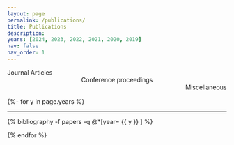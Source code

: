 ```yaml
---
layout: page
permalink: /publications/
title: Publications
description:
years: [2024, 2023, 2022, 2021, 2020, 2019]
nav: false
nav_order: 1
---
```

<style>
.research-publications {
  margin-top: 1rem;
}

.research-publications h1 {
  color: var(--global-theme-color);
  font-size: 2rem;
  text-align: center;
  margin: 0;
}

.research-publications h2 {
  margin-bottom: 0rem;
}

.research-publications h2 span {
  font-size: 0rem;
}

.research-publications h2.year {
  color: var(--global-divider-color);
  border-top: 1px solid var(--global-divider-color);
  padding-top: 1rem;
  margin: 2rem 0 -2rem;
  text-align: top;
}

.research-publications ol.bibliography {
  list-style: none;
  padding-left: 0;
  margin-top: 0;
  padding-top: 0;
  padding-bottom: 0;
  margin-left: 0;
}

.research-publications ol.bibliography li {
  margin-bottom: 1rem; /* Space between list items */
  display: flex; /* Use flexbox for alignment */
  margin-left: 1rem;
  gap: 0;
  padding: 0;
}

.research-publications ol.bibliography li:before {
  content: '•'; /* Custom bullet character */
  font-weight: bold; /* Bullet weight */
  margin-left: 3rem; /* Space between bullet and text */
  font-size: 1.2rem; /* Adjust bullet size if needed */
  flex-shrink: 0;
  padding: 0;
  margin-right: 0rem;
}

.research-publications ol.bibliography li .award {
  color: var(--global-theme-color) !important;
  border: 1px solid var(--global-theme-color);
}

.research-publications ol.bibliography li .title {
  font-weight: bolder;
  margin-left: 0;
  margin-top: 0;
}

.research-publications ol.bibliography li .author a {
  border-bottom: 1px dashed var(--global-theme-color);
}

.research-publications ol.bibliography li .author a:hover {
  border-bottom-style: solid;
  text-decoration: none;
}

.research-publications ol.bibliography li .author > em {
  border-bottom: 1px solid;
  font-style: normal;
}

.research-publications ol.bibliography li .links a.btn {
  color: var(--global-text-color);
  border: 1px solid var(--global-text-color);
  padding: 0.25rem 1rem;
}

.research-publications ol.bibliography li .links a.btn:hover {
  color: var(--global-theme-color);
  border-color: var(--global-theme-color);
}

.research-publications ol.bibliography li .hidden {
  max-height: 0; /* Start with no height to hide */
  overflow: hidden; /* Prevent overflow of hidden content */
  transition: max-height 0.15s ease, opacity 0.15s ease; /* Smooth transition */
  opacity: 0; /* Start hidden */
}

.research-publications ol.bibliography li .hidden.open {
  max-height: 100em; /* Enough to show the content */
  opacity: 1; /* Fade in effect */
}

.research-publications ol.bibliography li .hidden p {
  line-height: 1.4em;
  margin: 10px;
}

.research-publications ol.bibliography li .hidden pre {
  font-size: 1em;
  line-height: 1.4em;
  padding: 10px;
}

.research-publications ol.bibliography li div.abstract.hidden {
  border: dashed 1px var(--global-bg-color);
}

.research-publications ol.bibliography li div.abstract.hidden.open {
  border-color: var(--global-text-color);
}

</style>
<div class="row">
  <div class="col-sm-4 title" style="color:var(--pub-article);">
    Journal Articles
  </div>
  <div class="col-sm-4 title" style="color:var(--pub-inproceedings); text-align:center;">
    Conference proceedings
  </div>
  <div class="col-sm-4 title" style="color:var(--pub-misc);  text-align:right">
    Miscellaneous
  </div>
</div>

<!-- _pages/publications.md -->
<div container-fluid>
<div class="research-publications">

{%- for y in page.years %}
<hr>
    <ol class="bibliography">
        {% bibliography -f papers -q @*[year= {{ y }} ] %}
    </ol>
{% endfor %}

</div>
</div>
